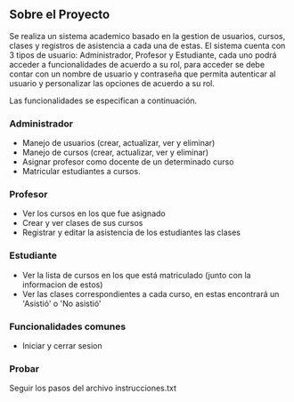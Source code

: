 ## Sobre el Proyecto

Se realiza un sistema academico basado en la gestion de usuarios, cursos, clases y registros de asistencia a cada una de estas. El sistema cuenta con 3 tipos de usuario: Administrador, Profesor y Estudiante, cada uno podrá acceder a funcionalidades de acuerdo a su rol, para acceder se debe contar con un nombre de usuario y contraseña que permita autenticar al usuario y personalizar las opciones de acuerdo a su rol.

Las funcionalidades se especifican a continuación.

### Administrador

- Manejo de usuarios (crear, actualizar, ver y eliminar)
- Manejo de cursos (crear, actualizar, ver y eliminar)
- Asignar profesor como docente de un determinado curso
- Matricular estudiantes a cursos.

### Profesor
- Ver los cursos en los que fue asignado
- Crear y ver clases de sus cursos
- Registrar y editar la asistencia de los estudiantes las clases 

### Estudiante
- Ver la lista de cursos en los que está matriculado (junto con la informacion de estos)
- Ver las clases correspondientes a cada curso, en estas encontrará un 'Asistió' o 'No asistió'

### Funcionalidades comunes
- Iniciar y cerrar sesion

### Probar
Seguir los pasos del archivo instrucciones.txt